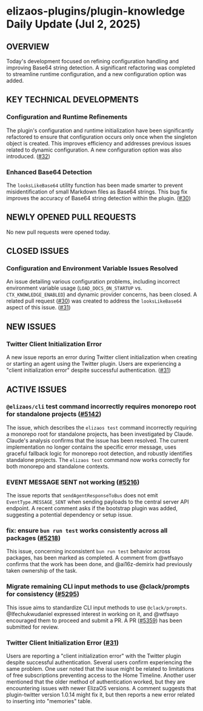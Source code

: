 # elizaos-plugins/plugin-knowledge Daily Update (Jul 2, 2025)
## OVERVIEW 
Today's development focused on refining configuration handling and improving Base64 string detection. A significant refactoring was completed to streamline runtime configuration, and a new configuration option was added.

## KEY TECHNICAL DEVELOPMENTS

### Configuration and Runtime Refinements
The plugin's configuration and runtime initialization have been significantly refactored to ensure that configuration occurs only once when the singleton object is created. This improves efficiency and addresses previous issues related to dynamic configuration. A new configuration option was also introduced. ([#32](https://github.com/elizaos-plugins/plugin-knowledge/pull/32))

### Enhanced Base64 Detection
The `looksLikeBase64` utility function has been made smarter to prevent misidentification of small Markdown files as Base64 strings. This bug fix improves the accuracy of Base64 string detection within the plugin. ([#30](https://github.com/elizaos-plugins/plugin-knowledge/pull/30))

## NEWLY OPENED PULL REQUESTS
No new pull requests were opened today.

## CLOSED ISSUES

### Configuration and Environment Variable Issues Resolved
An issue detailing various configuration problems, including incorrect environment variable usage (`LOAD_DOCS_ON_STARTUP` vs. `CTX_KNOWLEDGE_ENABLED`) and dynamic provider concerns, has been closed. A related pull request ([#30](https://github.com/elizaos-plugins/plugin-knowledge/pull/30)) was created to address the `looksLikeBase64` aspect of this issue. ([#31](https://github.com/elizaos-plugins/plugin-knowledge/issues/31))

## NEW ISSUES

### Twitter Client Initialization Error
A new issue reports an error during Twitter client initialization when creating or starting an agent using the Twitter plugin. Users are experiencing a "client initialization error" despite successful authentication. ([#31](https://github.com/elizaos-plugins/plugin-knowledge/issues/31))

## ACTIVE ISSUES

### `@elizaos/cli` test command incorrectly requires monorepo root for standalone projects ([#5142](https://github.com/elizaos-plugins/plugin-knowledge/issues/5142))
The issue, which describes the `elizaos test` command incorrectly requiring a monorepo root for standalone projects, has been investigated by Claude. Claude's analysis confirms that the issue has been resolved. The current implementation no longer contains the specific error message, uses graceful fallback logic for monorepo root detection, and robustly identifies standalone projects. The `elizaos test` command now works correctly for both monorepo and standalone contexts.

### EVENT MESSAGE SENT not working ([#5216](https://github.com/elizaos-plugins/plugin-knowledge/issues/5216))
The issue reports that `sendAgentResponseToBus` does not emit `EventType.MESSAGE_SENT` when sending payloads to the central server API endpoint. A recent comment asks if the bootstrap plugin was added, suggesting a potential dependency or setup issue.

### fix: ensure `bun run test` works consistently across all packages ([#5218](https://github.com/elizaos-plugins/plugin-knowledge/issues/5218))
This issue, concerning inconsistent `bun run test` behavior across packages, has been marked as completed. A comment from @wtfsayo confirms that the work has been done, and @ai16z-demirix had previously taken ownership of the task.

### Migrate remaining CLI input methods to use @clack/prompts for consistency ([#5295](https://github.com/elizaos-plugins/plugin-knowledge/issues/5295))
This issue aims to standardize CLI input methods to use `@clack/prompts`. @Ifechukwudaniel expressed interest in working on it, and @wtfsayo encouraged them to proceed and submit a PR. A PR ([#5359](https://github.com/elizaos-plugins/plugin-knowledge/pull/5359)) has been submitted for review.

### Twitter Client Initialization Error ([#31](https://github.com/elizaos-plugins/plugin-knowledge/issues/31))
Users are reporting a "client initialization error" with the Twitter plugin despite successful authentication. Several users confirm experiencing the same problem. One user noted that the issue might be related to limitations of free subscriptions preventing access to the Home Timeline. Another user mentioned that the older method of authentication worked, but they are encountering issues with newer ElizaOS versions. A comment suggests that plugin-twitter version 1.0.14 might fix it, but then reports a new error related to inserting into "memories" table.